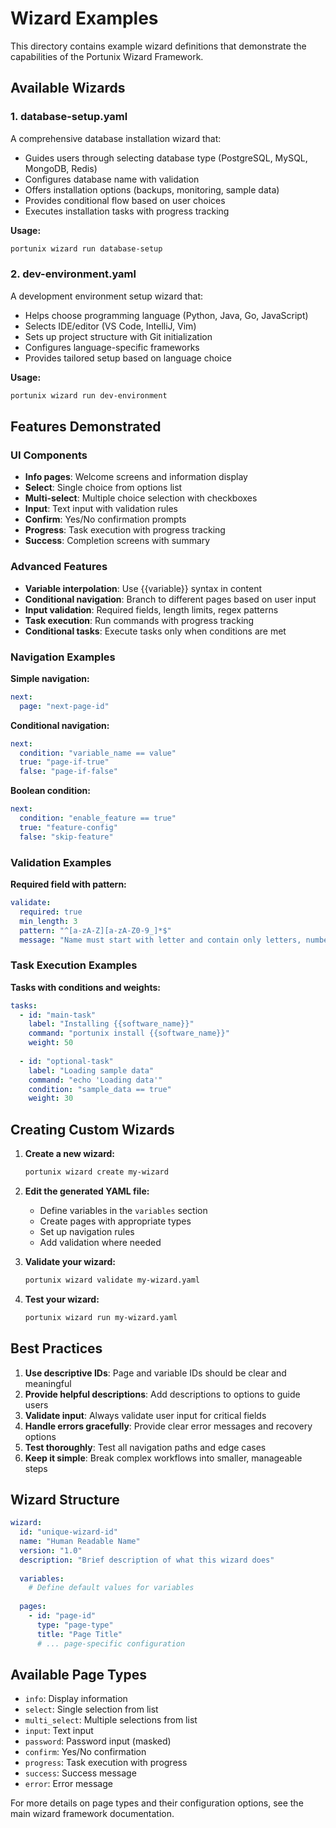 # Wizard Examples

This directory contains example wizard definitions that demonstrate the capabilities of the Portunix Wizard Framework.

## Available Wizards

### 1. database-setup.yaml
A comprehensive database installation wizard that:
- Guides users through selecting database type (PostgreSQL, MySQL, MongoDB, Redis)
- Configures database name with validation
- Offers installation options (backups, monitoring, sample data)
- Provides conditional flow based on user choices
- Executes installation tasks with progress tracking

**Usage:**
```bash
portunix wizard run database-setup
```

### 2. dev-environment.yaml
A development environment setup wizard that:
- Helps choose programming language (Python, Java, Go, JavaScript)
- Selects IDE/editor (VS Code, IntelliJ, Vim)
- Sets up project structure with Git initialization
- Configures language-specific frameworks
- Provides tailored setup based on language choice

**Usage:**
```bash
portunix wizard run dev-environment
```

## Features Demonstrated

### UI Components
- **Info pages**: Welcome screens and information display
- **Select**: Single choice from options list
- **Multi-select**: Multiple choice selection with checkboxes
- **Input**: Text input with validation rules
- **Confirm**: Yes/No confirmation prompts
- **Progress**: Task execution with progress tracking
- **Success**: Completion screens with summary

### Advanced Features
- **Variable interpolation**: Use {{variable}} syntax in content
- **Conditional navigation**: Branch to different pages based on user input
- **Input validation**: Required fields, length limits, regex patterns
- **Task execution**: Run commands with progress tracking
- **Conditional tasks**: Execute tasks only when conditions are met

### Navigation Examples

**Simple navigation:**
```yaml
next:
  page: "next-page-id"
```

**Conditional navigation:**
```yaml
next:
  condition: "variable_name == value"
  true: "page-if-true"
  false: "page-if-false"
```

**Boolean condition:**
```yaml
next:
  condition: "enable_feature == true"
  true: "feature-config"
  false: "skip-feature"
```

### Validation Examples

**Required field with pattern:**
```yaml
validate:
  required: true
  min_length: 3
  pattern: "^[a-zA-Z][a-zA-Z0-9_]*$"
  message: "Name must start with letter and contain only letters, numbers, and underscores"
```

### Task Execution Examples

**Tasks with conditions and weights:**
```yaml
tasks:
  - id: "main-task"
    label: "Installing {{software_name}}"
    command: "portunix install {{software_name}}"
    weight: 50
    
  - id: "optional-task"
    label: "Loading sample data"
    command: "echo 'Loading data'"
    condition: "sample_data == true"
    weight: 30
```

## Creating Custom Wizards

1. **Create a new wizard:**
   ```bash
   portunix wizard create my-wizard
   ```

2. **Edit the generated YAML file:**
   - Define variables in the `variables` section
   - Create pages with appropriate types
   - Set up navigation rules
   - Add validation where needed

3. **Validate your wizard:**
   ```bash
   portunix wizard validate my-wizard.yaml
   ```

4. **Test your wizard:**
   ```bash
   portunix wizard run my-wizard.yaml
   ```

## Best Practices

1. **Use descriptive IDs**: Page and variable IDs should be clear and meaningful
2. **Provide helpful descriptions**: Add descriptions to options to guide users
3. **Validate input**: Always validate user input for critical fields
4. **Handle errors gracefully**: Provide clear error messages and recovery options
5. **Test thoroughly**: Test all navigation paths and edge cases
6. **Keep it simple**: Break complex workflows into smaller, manageable steps

## Wizard Structure

```yaml
wizard:
  id: "unique-wizard-id"
  name: "Human Readable Name"
  version: "1.0"
  description: "Brief description of what this wizard does"
  
  variables:
    # Define default values for variables
    
  pages:
    - id: "page-id"
      type: "page-type"
      title: "Page Title"
      # ... page-specific configuration
```

## Available Page Types

- `info`: Display information
- `select`: Single selection from list
- `multi_select`: Multiple selections from list  
- `input`: Text input
- `password`: Password input (masked)
- `confirm`: Yes/No confirmation
- `progress`: Task execution with progress
- `success`: Success message
- `error`: Error message

For more details on page types and their configuration options, see the main wizard framework documentation.